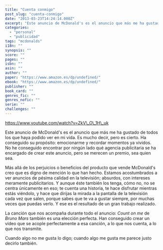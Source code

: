```yaml
---
title: "Cuenta conmigo"
post_slug: "cuenta-conmigo"
date: "2013-03-23T14:24:14.000Z"
excerpt: "Este anuncio de McDonald's es el anuncio que más me ha gustado de todos los que haya podido ver en mi vida. Es mucho decir, pero es cierto. Ha conseguido su propósito: emocionarme y recordar momentos ya vividos. No he conseguido encontrar por ningún lado qué agencia publicitaria se ha encargado de crear este anuncio, pero se merecen un premio, sea quien sea."
categories: 
  - "personal"
  - "publicidad"
tags: "mcdonalds"
i18n: ""
synopsis: ""
score: ""
pages: ""
isbn: ""
asin: ""
author: ""
paper: "https://www.amazon.es/dp/undefined/"
ebook: "https://www.amazon.es/dp/undefined/"
publisher: ""
book_card: ""
genres_fic: ""
genres_nofic: ""
serie: ""
challenges: ""
---
```


https://www.youtube.com/watch?v=ZkV\_O\_1H\_uk

Este anuncio de McDonald's es el anuncio que más me ha gustado de todos los que haya podido ver en mi vida. Es mucho decir, pero es cierto. Ha conseguido su propósito: emocionarme y recordar momentos ya vividos. No he conseguido encontrar por ningún lado qué agencia publicitaria se ha encargado de crear este anuncio, pero se merecen un premio, sea quien sea.

Más allá de los perjuicios o beneficios del producto que vende McDonald's creo que es digno de mención lo que han hecho. Estamos acostumbrados a ver anuncios de pésima calidad en la televisión; absurdos, con intereses meramente publicitarios. Y aunque éste también los tenga, cómo no, no se centra únicamente en eso; te cuenta una historia, te hace disfrutar mientras estás viéndolo, y hace que dirijas la mirada a la pantalla de la televisión cada vez que salen, porque sabes que te va a gustar siempre, por muchas veces que puedas verlo. Y ese es el resultado de un gran trabajo realizado.

La canción que nos acompaña durante todo el anuncio: _Count on me_ de _Bruno Mars_ también es una elección perfecta. Han conseguido crear un vídeo que se acople perfectamente a esa canción, a lo que nos cuenta, a lo que nos transmite.

Cuando algo no me gusta lo digo; cuando algo me gusta me parece justo decirlo también.
